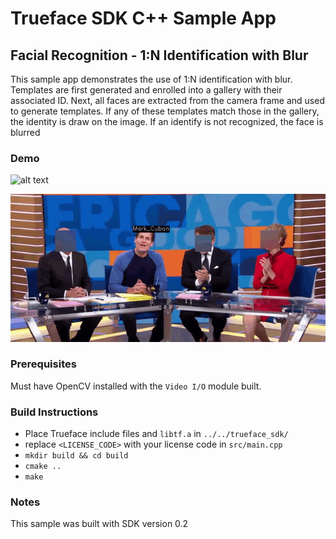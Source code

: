 # Trueface SDK C++ Sample App
## Facial Recognition - 1:N Identification with Blur
This sample app demonstrates the use of 1:N identification with blur. Templates are first generated and enrolled into a gallery with their associated ID.
Next, all faces are extracted from the camera frame and used to generate templates. If any of these templates match those in the gallery, the identity is draw on the image.
If an identify is not recognized, the face is blurred 

### Demo
![alt text](./demo_gifs/demo1.gif)

![alt text](./demo_gifs/demo2.gif)

### Prerequisites
Must have OpenCV installed with the `Video I/O` module built. 

### Build Instructions
* Place Trueface include files and `libtf.a` in `../../trueface_sdk/`
* replace `<LICENSE_CODE>` with your license code in `src/main.cpp`
* `mkdir build && cd build`
* `cmake ..`
* `make`

### Notes
This sample was built with SDK version 0.2
